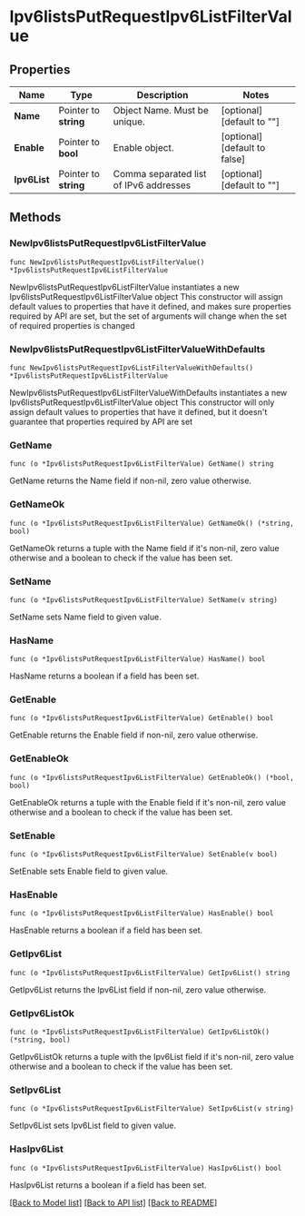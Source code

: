 # Ipv6listsPutRequestIpv6ListFilterValue

## Properties

Name | Type | Description | Notes
------------ | ------------- | ------------- | -------------
**Name** | Pointer to **string** | Object Name. Must be unique. | [optional] [default to ""]
**Enable** | Pointer to **bool** | Enable object. | [optional] [default to false]
**Ipv6List** | Pointer to **string** | Comma separated list of IPv6 addresses | [optional] [default to ""]

## Methods

### NewIpv6listsPutRequestIpv6ListFilterValue

`func NewIpv6listsPutRequestIpv6ListFilterValue() *Ipv6listsPutRequestIpv6ListFilterValue`

NewIpv6listsPutRequestIpv6ListFilterValue instantiates a new Ipv6listsPutRequestIpv6ListFilterValue object
This constructor will assign default values to properties that have it defined,
and makes sure properties required by API are set, but the set of arguments
will change when the set of required properties is changed

### NewIpv6listsPutRequestIpv6ListFilterValueWithDefaults

`func NewIpv6listsPutRequestIpv6ListFilterValueWithDefaults() *Ipv6listsPutRequestIpv6ListFilterValue`

NewIpv6listsPutRequestIpv6ListFilterValueWithDefaults instantiates a new Ipv6listsPutRequestIpv6ListFilterValue object
This constructor will only assign default values to properties that have it defined,
but it doesn't guarantee that properties required by API are set

### GetName

`func (o *Ipv6listsPutRequestIpv6ListFilterValue) GetName() string`

GetName returns the Name field if non-nil, zero value otherwise.

### GetNameOk

`func (o *Ipv6listsPutRequestIpv6ListFilterValue) GetNameOk() (*string, bool)`

GetNameOk returns a tuple with the Name field if it's non-nil, zero value otherwise
and a boolean to check if the value has been set.

### SetName

`func (o *Ipv6listsPutRequestIpv6ListFilterValue) SetName(v string)`

SetName sets Name field to given value.

### HasName

`func (o *Ipv6listsPutRequestIpv6ListFilterValue) HasName() bool`

HasName returns a boolean if a field has been set.

### GetEnable

`func (o *Ipv6listsPutRequestIpv6ListFilterValue) GetEnable() bool`

GetEnable returns the Enable field if non-nil, zero value otherwise.

### GetEnableOk

`func (o *Ipv6listsPutRequestIpv6ListFilterValue) GetEnableOk() (*bool, bool)`

GetEnableOk returns a tuple with the Enable field if it's non-nil, zero value otherwise
and a boolean to check if the value has been set.

### SetEnable

`func (o *Ipv6listsPutRequestIpv6ListFilterValue) SetEnable(v bool)`

SetEnable sets Enable field to given value.

### HasEnable

`func (o *Ipv6listsPutRequestIpv6ListFilterValue) HasEnable() bool`

HasEnable returns a boolean if a field has been set.

### GetIpv6List

`func (o *Ipv6listsPutRequestIpv6ListFilterValue) GetIpv6List() string`

GetIpv6List returns the Ipv6List field if non-nil, zero value otherwise.

### GetIpv6ListOk

`func (o *Ipv6listsPutRequestIpv6ListFilterValue) GetIpv6ListOk() (*string, bool)`

GetIpv6ListOk returns a tuple with the Ipv6List field if it's non-nil, zero value otherwise
and a boolean to check if the value has been set.

### SetIpv6List

`func (o *Ipv6listsPutRequestIpv6ListFilterValue) SetIpv6List(v string)`

SetIpv6List sets Ipv6List field to given value.

### HasIpv6List

`func (o *Ipv6listsPutRequestIpv6ListFilterValue) HasIpv6List() bool`

HasIpv6List returns a boolean if a field has been set.


[[Back to Model list]](../README.md#documentation-for-models) [[Back to API list]](../README.md#documentation-for-api-endpoints) [[Back to README]](../README.md)


